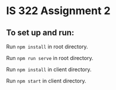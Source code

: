 ﻿# IS 322 Assignment 2

## To set up and run:

Run `npm install` in root directory.

Run `npm run serve` in root directory.

Run `npm install` in client directory.

Run `npm start` in client directory.
